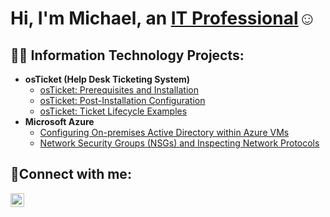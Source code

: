 <h1>Hi, I'm Michael, an <a href="https://linkedin.com/in/michael-richardson">IT Professional</a>☺</h1>

<h2>👨‍💻 Information Technology Projects:</h2>

- <b>osTicket (Help Desk Ticketing System)</b>
  - [osTicket: Prerequisites and Installation](https://github.com/kidkidd06/osticket-prereqs)
  - [osTicket: Post-Installation Configuration](https://github.com/kidkidd06/post-install-config)
  - [osTicket: Ticket Lifecycle Examples](https://github.com/kidkidd06/ticket-lifecycle)
- <b>Microsoft Azure</b>
  - [Configuring On-premises Active Directory within Azure VMs](https://github.com/kidkidd06/configure-ad)
  - [Network Security Groups (NSGs) and Inspecting Network Protocols](https://github.com/kidkidd06/azure-network-protocols)

<h2>🤳Connect with me:</h2>

[<img align="left" alt="michael-richardson | LinkedIn" width="22px" src="https://cdn.jsdelivr.net/npm/simple-icons@v3/icons/linkedin.svg" />][linkedin]

[linkedin]: https://linkedin.com/in/michael-richardson
